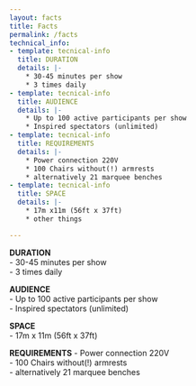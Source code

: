 ```yaml
---
layout: facts
title: Facts
permalink: /facts
technical_info:
- template: tecnical-info
  title: DURATION
  details: |-
    * 30-45 minutes per show
    * 3 times daily
- template: tecnical-info
  title: AUDIENCE
  details: |-
    * Up to 100 active participants per show
    * Inspired spectators (unlimited)
- template: tecnical-info
  title: REQUIREMENTS
  details: |-
    * Power connection 220V
    * 100 Chairs without(!) armrests
    * alternatively 21 marquee benches
- template: tecnical-info
  title: SPACE
  details: |-
    * 17m x11m (56ft x 37ft)
    * other things

---
```

**DURATION**  
\- 30-45 minutes per show  
\- 3 times daily

**AUDIENCE**  
\- Up to 100 active participants per show  
\- Inspired spectators (unlimited)

**SPACE**  
\- 17m x 11m (56ft x 37ft)

**REQUIREMENTS**
\- Power connection 220V  
\- 100 Chairs without(!) armrests  
\- alternatively 21 marquee benches
